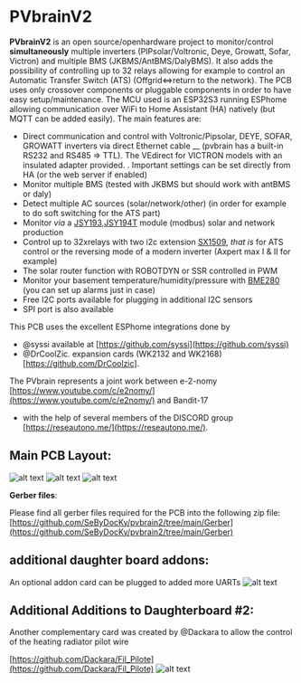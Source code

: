 # PVbrainV2

__PVbrainV2__ is an open source/openhardware project to monitor/control __simultaneously__ multiple inverters (PIPsolar/Voltronic, Deye, Growatt, Sofar, Victron)  and multiple BMS (JKBMS/AntBMS/DalyBMS). It also adds the possibility of controlling up to 32 relays allowing for example to control an Automatic Transfer Switch (ATS) (Offgrid<=>return to the network). The PCB uses only crossover components or pluggable components in order to have easy setup/maintenance. The MCU used is an ESP32S3 running ESPhome allowing communication over WiFi to Home Assistant (HA) natively (but MQTT can be added easily). The main features are:

- Direct communication and control with Voltronic/Pipsolar, DEYE, SOFAR, GROWATT inverters via direct Ethernet cable __ (pvbrain has a built-in RS232 and RS485  => TTL). The VEdirect for VICTRON models with an insulated adapter provided. . Important settings can be set directly from HA (or the web server if enabled)
- Monitor multiple BMS (tested with JKBMS but should work with antBMS or daly)
- Detect multiple AC sources  (solar/network/other) (in order for example to do soft switching for the ATS part)
- Monitor _via_ a [JSY193](https://fr.aliexpress.com/item/1005006220451517.html?spm=a2g0o.productlist.main.1.78731a7aFJMRab&algo_pvid=552f0790-5e87-49c8-8cc2-274276f6b2df&algo_exp_id=552f0790-5e87-49c8-8cc2-274276f6b2df-0&pdp_npi=4%40dis%21USD%2135.69%2132.68%21%21%2135.69%2132.68%21%402101ec1f17069201312747675eceea%2112000036341169137%21sea%21US%210%21AB&curPageLogUid=saUns3hFYlyz&utparam-url=scene%3Asearch%7Cquery_from%3A&gatewayAdapt=glo2fra4itemAdapt),[JSY194T](https://fr.aliexpress.com/item/4000382480848.html?spm=a2g0o.productlist.main.1.49ae3a38yMlTmz&algo_pvid=53b28988-3d2b-4d38-93da-d7b98b42a03f&algo_exp_id=53b28988-3d2b-4d38-93da-d7b98b42a03f-0&pdp_npi=4%40dis%21EUR%2123.38%2117.38%21%21%2124.83%2118.46%21%402103252e17069202002873876e2fef%2110000001562590000%21sea%21FR%210%21AB&curPageLogUid=WCEPp2SqOtZ3&utparam-url=scene%3Asearch%7Cquery_from%3A) module (modbus) solar and network production
- Control up to 32xrelays with two i2c extension [SX1509](https://esphome.io/components/sx1509), _that is_ for ATS control or the reversing mode of a modern inverter (Axpert max I & II for example)
- The solar router function with ROBOTDYN or SSR controlled in PWM
- Monitor your basement temperature/humidity/pressure with [BME280](https://esphome.io/components/sensor/bme280) (you can set up alarms just in case)
- Free I2C ports available for plugging in additional I2C sensors
- SPI port is also available

This PCB uses the excellent ESPhome integrations done by
- @syssi available at [https://github.com/syssi](https://github.com/syssi)
- @DrCoolZic. expansion cards (WK2132 and WK2168)  [https://github.com/DrCoolzic].

The PVbrain represents a joint work between e-2-nomy [https://www.youtube.com/c/e2nomy/](https://www.youtube.com/c/e2nomy/) and Bandit-17
- with the help of several members of the DISCORD group [https://reseautono.me/](https://reseautono.me/).

## __Main PCB Layout__:

![alt text](https://github.com/SeByDocKy/pvbrain2/blob/main/pictures/top%20side%20with%20wk2168.png)
![alt text](https://github.com/SeByDocKy/pvbrain2/blob/main/pictures/bottom%20side%20with%20wk2168.png)
![alt text](https://github.com/SeByDocKy/pvbrain2/blob/main/pictures/3D%20view%20with%20wk2168.png)

__Gerber files__:

Please find all gerber files required for the PCB into the following zip file:
[https://github.com/SeByDocKy/pvbrain2/tree/main/Gerber](https://github.com/SeByDocKy/pvbrain2/tree/main/Gerber)

## __additional daughter board addons__:

An optional addon card can be plugged to added more UARTs 
![alt text](https://github.com/SeByDocKy/pvbrain2/blob/main/pictures/UART%20EXTENSION%20MODULE.PNG)

## __Additional Additions to Daughterboard #2__:

Another complementary card was created by @Dackara to allow the control of the heating radiator pilot wire

[https://github.com/Dackara/Fil_Pilote](https://github.com/Dackara/Fil_Pilote)
![alt text](https://github.com/Dackara/Fil_Pilote/blob/main/Image/Photo/IMG_3848.JPG)
